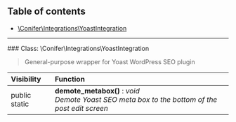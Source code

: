 ## Table of contents

- [\Conifer\Integrations\YoastIntegration](#class-coniferintegrationsyoastintegration)

<hr /><a id="class-coniferintegrationsyoastintegration"></a>
### Class: \Conifer\Integrations\YoastIntegration

> General-purpose wrapper for Yoast WordPress SEO plugin

| Visibility | Function |
|:-----------|:---------|
| public static | <strong>demote_metabox()</strong> : <em>void</em><br /><em>Demote Yoast SEO meta box to the bottom of the post edit screen</em> |

